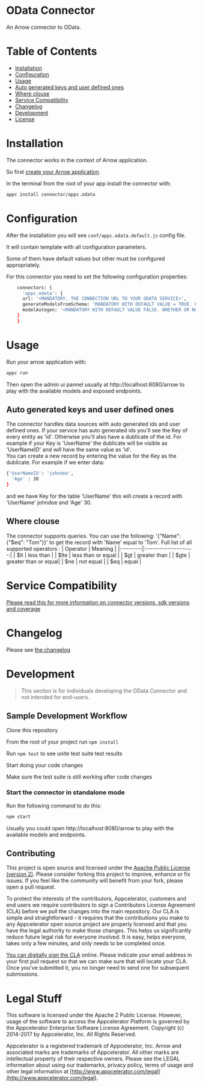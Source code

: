 # OData Connector

An Arrow connector to OData.

# Table of Contents

- [Installation](#installation)
- [Configuration](#configuration)
- [Usage](#usage)
- [Auto generated keys and user defined ones](#keys)
- [Where clouse](#Where) 
- [Service Compatibility](#service-coverage)
- [Changelog](#changelog)
- [Development](#development)
- [License](#license)

# Installation
The connector works in the context of Arrow application.

So first [create your Arrow application](http://docs.appcelerator.com/platform/latest/#!/guide/API_Builder_Getting_Started). 

In the terminal from the root of your app install the connector with:

```sh 
appc install connector/appc.odata
```

# Configuration
After the installation you will see `conf/appc.odata.default.js` config file.

It will contain template with all configuration parameters.

Some of them have default values but other must be configured appropriately.

For this connector you need to set the following configuration properties:
```sh
    connectors: {
      'appc.odata': {
      url: '<MANDATORY. THE CONNECTION URL TO YOUR ODATA SERVICE>',
      generateModelsFromSchema: 'MANDATORY WITH DEFAULT VALUE = TRUE. CREATES MODELS FROM THE METADATA',
      modelAutogen: '<MANDATORY WITH DEFAULT VALUE FALSE. WHETHER OR NOT TO GENERATE APIS FOR THE MODELS>'
    }
    }
```

# Usage
Run your arrow application with:
```sh 
appc run
```

Then open the admin ui pannel usually at http://localhost:8080/arrow to play with the available models and exposed endpoints.

## Auto generated keys and user defined ones

The connector handles data sources with auto generated ids and user defined ones. If your service has auto generated ids you'll see the Key of every entity as 'id'. Otherwise you'll also have a dublicate of the id. For example if your Key is 'UserName' the dublicate will be visible as 'UserNameID' and will have the same value as 'id'.  
You can create a new record by entering the value for the Key as the dublicate. For example if we enter data: 
```sh
{'UserNameID': 'johndoe',
  'Age' : 30
}
```
and we have Key for the table 'UserName' this will create a record with 'UserName' johndoe and 'Age' 30. 

## Where clouse

The connector supports queries. You can use the following: '{"Name": {"$eq": "Tom"}}' to get the record with 'Name' equal to 'Tom'.
Full list of all supported operators :
| Operator | Meaning              |
|:--------:|:--------------------:|
| $lt      | less than            |
| $lte     | less than or equal   |
| $gt      | greater than         |
| $gte     | greater than or equal|
| $ne      | not equal            |
| $eq      | equal                |


# Service Compatibility
[Please read this for more information on connector versions, sdk versions and coverage](./COMPATIBILITY.md)

# Changelog

Please see [the changelog](./CHANGELOG.md)

# Development
> This section is for individuals developing the OData Connector and not intended for end-users.

## Sample Development Workflow

Clone this repository

From the root of your project run `npm install`

Run `npm test` to see unite test suite test results

Start doing your code changes

Make sure the test suite is still working after code changes

### Start the connector in standalone mode 
Run the following command to do this:
```sh
npm start
```

Usually you could open http://localhost:8080/arrow to play with the available models and endpoints.

## Contributing 

This project is open source and licensed under the [Apache Public License (version 2)](http://www.apache.org/licenses/LICENSE-2.0).  Please consider forking this project to improve, enhance or fix issues. If you feel like the community will benefit from your fork, please open a pull request.

To protect the interests of the contributors, Appcelerator, customers and end users we require contributors to sign a Contributors License Agreement (CLA) before we pull the changes into the main repository. Our CLA is simple and straightforward - it requires that the contributions you make to any Appcelerator open source project are properly licensed and that you have the legal authority to make those changes. This helps us significantly reduce future legal risk for everyone involved. It is easy, helps everyone, takes only a few minutes, and only needs to be completed once.

[You can digitally sign the CLA](http://bit.ly/app_cla) online. Please indicate your email address in your first pull request so that we can make sure that will locate your CLA.  Once you've submitted it, you no longer need to send one for subsequent submissions.

# Legal Stuff

This software is licensed under the Apache 2 Public License. However, usage of the software to access the Appcelerator Platform is governed by the Appcelerator Enterprise Software License Agreement. Copyright (c) 2014-2017 by Appcelerator, Inc. All Rights Reserved.

Appcelerator is a registered trademark of Appcelerator, Inc. Arrow and associated marks are trademarks of Appcelerator. All other marks are intellectual property of their respective owners. Please see the LEGAL information about using our trademarks, privacy policy, terms of usage and other legal information at [http://www.appcelerator.com/legal](http://www.appcelerator.com/legal).